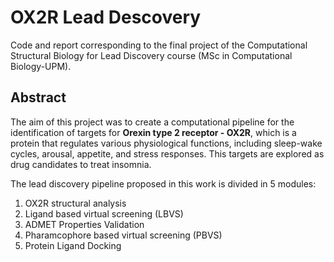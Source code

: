 # OX2R Lead Descovery

Code and report corresponding to the final project of the Computational Structural Biology for Lead Discovery course (MSc in Computational Biology-UPM).

## Abstract

The aim of this project was to create a computational pipeline for the identification of targets for **Orexin type 2 receptor - OX2R**, which is a protein that regulates various physiological functions, including sleep-wake cycles, arousal, appetite, and stress responses. This targets are explored as drug candidates to treat insomnia.

The lead discovery pipeline proposed in this work is divided in 5 modules: 

1. OX2R structural analysis
2. Ligand based virtual screening (LBVS)
3. ADMET Properties Validation
4. Pharamcophore based virtual screening (PBVS)
5. Protein Ligand Docking
